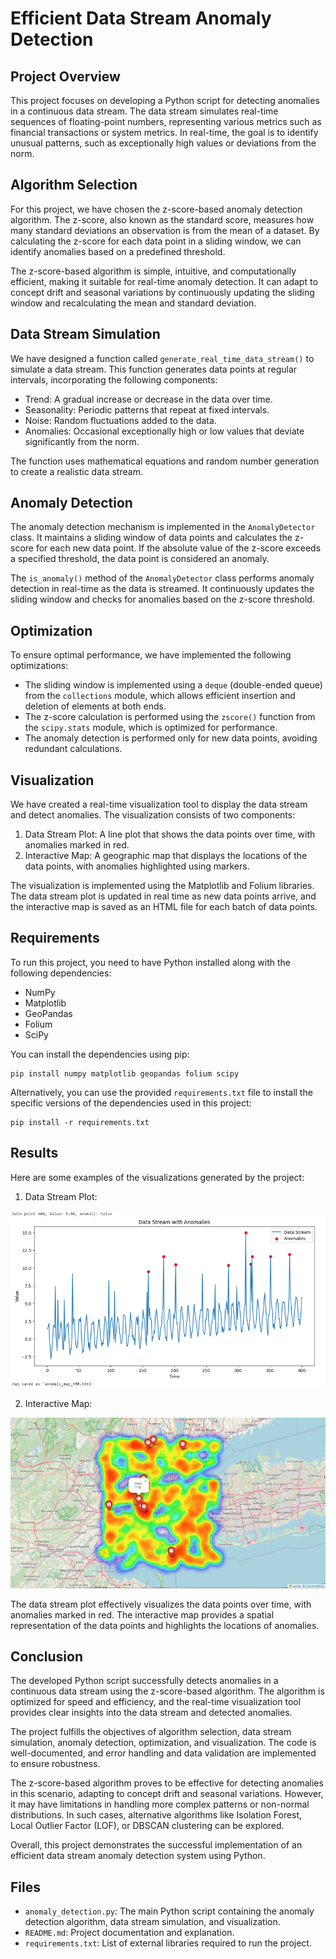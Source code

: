 # Efficient Data Stream Anomaly Detection

## Project Overview
This project focuses on developing a Python script for detecting anomalies in a continuous data stream. The data stream simulates real-time sequences of floating-point numbers, representing various metrics such as financial transactions or system metrics. In real-time, the goal is to identify unusual patterns, such as exceptionally high values or deviations from the norm.

## Algorithm Selection
For this project, we have chosen the z-score-based anomaly detection algorithm. The z-score, also known as the standard score, measures how many standard deviations an observation is from the mean of a dataset. By calculating the z-score for each data point in a sliding window, we can identify anomalies based on a predefined threshold.

The z-score-based algorithm is simple, intuitive, and computationally efficient, making it suitable for real-time anomaly detection. It can adapt to concept drift and seasonal variations by continuously updating the sliding window and recalculating the mean and standard deviation.

## Data Stream Simulation
We have designed a function called `generate_real_time_data_stream()` to simulate a data stream. This function generates data points at regular intervals, incorporating the following components:
- Trend: A gradual increase or decrease in the data over time.
- Seasonality: Periodic patterns that repeat at fixed intervals.
- Noise: Random fluctuations added to the data.
- Anomalies: Occasional exceptionally high or low values that deviate significantly from the norm.

The function uses mathematical equations and random number generation to create a realistic data stream.

## Anomaly Detection
The anomaly detection mechanism is implemented in the `AnomalyDetector` class. It maintains a sliding window of data points and calculates the z-score for each new data point. If the absolute value of the z-score exceeds a specified threshold, the data point is considered an anomaly.

The `is_anomaly()` method of the `AnomalyDetector` class performs anomaly detection in real-time as the data is streamed. It continuously updates the sliding window and checks for anomalies based on the z-score threshold.

## Optimization
To ensure optimal performance, we have implemented the following optimizations:
- The sliding window is implemented using a `deque` (double-ended queue) from the `collections` module, which allows efficient insertion and deletion of elements at both ends.
- The z-score calculation is performed using the `zscore()` function from the `scipy.stats` module, which is optimized for performance.
- The anomaly detection is performed only for new data points, avoiding redundant calculations.

## Visualization
We have created a real-time visualization tool to display the data stream and detect anomalies. The visualization consists of two components:
1. Data Stream Plot: A line plot that shows the data points over time, with anomalies marked in red.
2. Interactive Map: A geographic map that displays the locations of the data points, with anomalies highlighted using markers.

The visualization is implemented using the Matplotlib and Folium libraries. The data stream plot is updated in real time as new data points arrive, and the interactive map is saved as an HTML file for each batch of data points.

## Requirements
To run this project, you need to have Python installed along with the following dependencies:
- NumPy
- Matplotlib
- GeoPandas
- Folium
- SciPy

You can install the dependencies using pip:
```
pip install numpy matplotlib geopandas folium scipy
```

Alternatively, you can use the provided `requirements.txt` file to install the specific versions of the dependencies used in this project:
```
pip install -r requirements.txt
```

## Results
Here are some examples of the visualizations generated by the project:

1. Data Stream Plot:
   
![Data Stream Plot](Output_example.png)

2. Interactive Map:
   
![Interactive Map](Map.png)

The data stream plot effectively visualizes the data points over time, with anomalies marked in red. The interactive map provides a spatial representation of the data points and highlights the locations of anomalies.

## Conclusion
The developed Python script successfully detects anomalies in a continuous data stream using the z-score-based algorithm. The algorithm is optimized for speed and efficiency, and the real-time visualization tool provides clear insights into the data stream and detected anomalies.

The project fulfills the objectives of algorithm selection, data stream simulation, anomaly detection, optimization, and visualization. The code is well-documented, and error handling and data validation are implemented to ensure robustness.

The z-score-based algorithm proves to be effective for detecting anomalies in this scenario, adapting to concept drift and seasonal variations. However, it may have limitations in handling more complex patterns or non-normal distributions. In such cases, alternative algorithms like Isolation Forest, Local Outlier Factor (LOF), or DBSCAN clustering can be explored.

Overall, this project demonstrates the successful implementation of an efficient data stream anomaly detection system using Python.

## Files
- `anomaly_detection.py`: The main Python script containing the anomaly detection algorithm, data stream simulation, and visualization.
- `README.md`: Project documentation and explanation.
- `requirements.txt`: List of external libraries required to run the project.
